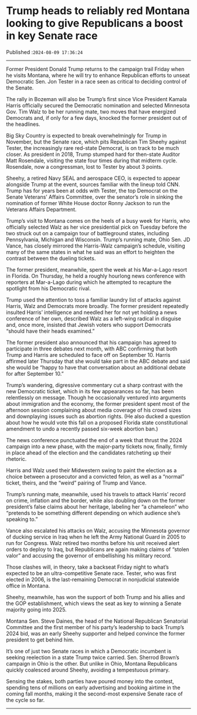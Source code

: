# Trump heads to reliably red Montana looking to give Republicans a boost in key Senate race

Published :`2024-08-09 17:36:24`

---

Former President Donald Trump returns to the campaign trail Friday when he visits Montana, where he will try to enhance Republican efforts to unseat Democratic Sen. Jon Tester in a race seen as critical to deciding control of the Senate.

The rally in Bozeman will also be Trump’s first since Vice President Kamala Harris officially secured the Democratic nomination and selected Minnesota Gov. Tim Walz to be her running mate, two moves that have energized Democrats and, if only for a few days, knocked the former president out of the headlines.

Big Sky Country is expected to break overwhelmingly for Trump in November, but the Senate race, which pits Republican Tim Sheehy against Tester, the increasingly rare red-state Democrat, is on track to be much closer. As president in 2018, Trump stumped hard for then-state Auditor Matt Rosendale, visiting the state four times during that midterm cycle. Rosendale, now a congressman, lost to Tester by about 3 points.

Sheehy, a retired Navy SEAL and aerospace CEO, is expected to appear alongside Trump at the event, sources familiar with the lineup told CNN. Trump has for years been at odds with Tester, the top Democrat on the Senate Veterans’ Affairs Committee, over the senator’s role in sinking the nomination of former White House doctor Ronny Jackson to run the Veterans Affairs Department.

Trump’s visit to Montana comes on the heels of a busy week for Harris, who officially selected Walz as her vice presidential pick on Tuesday before the two struck out on a campaign tour of battleground states, including Pennsylvania, Michigan and Wisconsin. Trump’s running mate, Ohio Sen. JD Vance, has closely mirrored the Harris-Walz campaign’s schedule, visiting many of the same states in what he said was an effort to heighten the contrast between the dueling tickets.

The former president, meanwhile, spent the week at his Mar-a-Lago resort in Florida. On Thursday, he held a roughly hourlong news conference with reporters at Mar-a-Lago during which he attempted to recapture the spotlight from his Democratic rival.

Trump used the attention to toss a familiar laundry list of attacks against Harris, Walz and Democrats more broadly. The former president repeatedly insulted Harris’ intelligence and needled her for not yet holding a news conference of her own, described Walz as a left-wing radical in disguise and, once more, insisted that Jewish voters who support Democrats “should have their heads examined.”

The former president also announced that his campaign has agreed to participate in three debates next month, with ABC confirming that both Trump and Harris are scheduled to face off on September 10. Harris affirmed later Thursday that she would take part in the ABC debate and said she would be “happy to have that conversation about an additional debate for after September 10.”

Trump’s wandering, digressive commentary cut a sharp contrast with the new Democratic ticket, which in its few appearances so far, has been relentlessly on message. Though he occasionally ventured into arguments about immigration and the economy, the former president spent most of the afternoon session complaining about media coverage of his crowd sizes and downplaying issues such as abortion rights. (He also ducked a question about how he would vote this fall on a proposed Florida state constitutional amendment to undo a recently passed six-week abortion ban.)

The news conference punctuated the end of a week that thrust the 2024 campaign into a new phase, with the major-party tickets now, finally, firmly in place ahead of the election and the candidates ratcheting up their rhetoric.

Harris and Walz used their Midwestern swing to paint the election as a choice between a prosecutor and a convicted felon, as well as a “normal” ticket, theirs, and the “weird” pairing of Trump and Vance.

Trump’s running mate, meanwhile, used his travels to attack Harris’ record on crime, inflation and the border, while also doubling down on the former president’s false claims about her heritage, labeling her “a chameleon” who “pretends to be something different depending on which audience she’s speaking to.”

Vance also escalated his attacks on Walz, accusing the Minnesota governor of ducking service in Iraq when he left the Army National Guard in 2005 to run for Congress. Walz retired two months before his unit received alert orders to deploy to Iraq, but Republicans are again making claims of “stolen valor” and accusing the governor of embellishing his military record.

Those clashes will, in theory, take a backseat Friday night to what’s expected to be an ultra-competitive Senate race. Tester, who was first elected in 2006, is the last-remaining Democrat in nonjudicial statewide office in Montana.

Sheehy, meanwhile, has won the support of both Trump and his allies and the GOP establishment, which views the seat as key to winning a Senate majority going into 2025.

Montana Sen. Steve Daines, the head of the National Republican Senatorial Committee and the first member of his party’s leadership to back Trump’s 2024 bid, was an early Sheehy supporter and helped convince the former president to get behind him.

It’s one of just two Senate races in which a Democratic incumbent is seeking reelection in a state Trump twice carried. Sen. Sherrod Brown’s campaign in Ohio is the other. But unlike in Ohio, Montana Republicans quickly coalesced around Sheehy, avoiding a tempestuous primary.

Sensing the stakes, both parties have poured money into the contest, spending tens of millions on early advertising and booking airtime in the coming fall months, making it the second-most expensive Senate race of the cycle so far.

---

